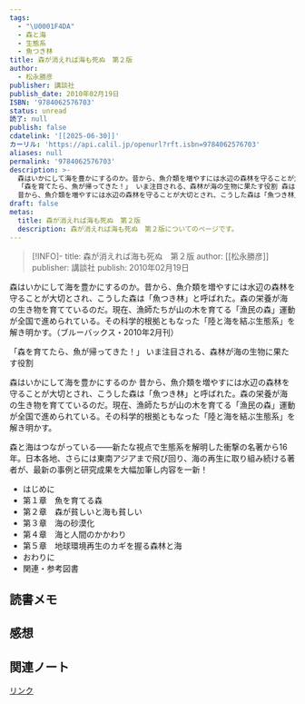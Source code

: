 ```yaml
---
tags:
  - "\U0001F4DA"
  - 森と海
  - 生態系
  - 魚つき林
title: 森が消えれば海も死ぬ　第２版
author:
  - 松永勝彦
publisher: 講談社
publish_date: 2010年02月19日
ISBN: '9784062576703'
status: unread
読了: null
publish: false
cdatelink: '[[2025-06-30]]'
カーリル: 'https://api.calil.jp/openurl?rft.isbn=9784062576703'
aliases: null
permalink: '9784062576703'
description: >-
  森はいかにして海を豊かにするのか。昔から、魚介類を増やすには水辺の森林を守ることが大切とされ、こうした森は「魚つき林」と呼ばれた。森の栄養が海の生き物を育てているのだ。現在、漁師たちが山の木を育てる「漁民の森」運動が全国で進められている。その科学的根拠ともなった「陸と海を結ぶ生態系」を解き明かす。（ブルーバックス・2010年2月刊）
  「森を育てたら、魚が帰ってきた！」 いま注目される、森林が海の生物に果たす役割 森はいかにして海を豊かにするのか
  昔から、魚介類を増やすには水辺の森林を守ることが大切とされ、こうした森は「魚つき林」と呼ばれた。森の栄養が海の生き物を育てているのだ。現在、漁師たちが………
draft: false
metas:
  title: 森が消えれば海も死ぬ　第２版
  description: 森が消えれば海も死ぬ　第２版についてのページです。
---
```

>[!INFO]-
>title: 森が消えれば海も死ぬ　第２版
>author: [[松永勝彦]]
>publisher: 講談社
>publish: 2010年02月19日

森はいかにして海を豊かにするのか。昔から、魚介類を増やすには水辺の森林を守ることが大切とされ、こうした森は「魚つき林」と呼ばれた。森の栄養が海の生き物を育てているのだ。現在、漁師たちが山の木を育てる「漁民の森」運動が全国で進められている。その科学的根拠ともなった「陸と海を結ぶ生態系」を解き明かす。（ブルーバックス・2010年2月刊）

「森を育てたら、魚が帰ってきた！」
いま注目される、森林が海の生物に果たす役割

森はいかにして海を豊かにするのか
昔から、魚介類を増やすには水辺の森林を守ることが大切とされ、こうした森は「魚つき林」と呼ばれた。森の栄養が海の生き物を育てているのだ。現在、漁師たちが山の木を育てる「漁民の森」運動が全国で進められている。その科学的根拠ともなった「陸と海を結ぶ生態系」を解き明かす。

森と海はつながっている――新たな視点で生態系を解明した衝撃の名著から16年。日本各地、さらには東南アジアまで飛び回り、海の再生に取り組み続ける著者が、最新の事例と研究成果を大幅加筆し内容を一新！
- はじめに
- 第１章　魚を育てる森
- 第２章　森が貧しいと海も貧しい
- 第３章　海の砂漠化
- 第４章　海と人間のかかわり
- 第５章　地球環境再生のカギを握る森林と海
- おわりに
- 関連・参考図書

## 読書メモ
## 感想
## 関連ノート

<a href="https://asadaame5121.net/9784062576703" class="u-url">リンク</a>
